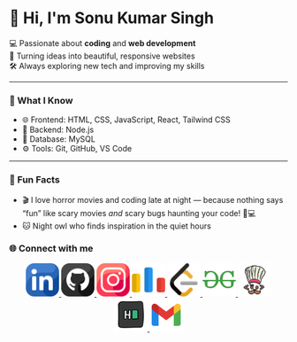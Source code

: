 # 👋 Hi, I'm Sonu Kumar Singh

💻 Passionate about **coding** and **web development**  
🚀 Turning ideas into beautiful, responsive websites  
🛠️ Always exploring new tech and improving my skills  

---

### 🧠 What I Know

- 🌐 Frontend: HTML, CSS, JavaScript, React, Tailwind CSS  
- 🧱 Backend: Node.js 
- 💾 Database: MySQL  
- ⚙️ Tools: Git, GitHub, VS Code 

---

### 🧩 Fun Facts

- 🎬 I love horror movies and coding late at night — because nothing says “fun” like scary movies *and* scary bugs haunting your code! 👻💻  
- 🐱 Night owl who finds inspiration in the quiet hours



### 🌐 Connect with me

<p align="center">
  <a href="https://www.linkedin.com/in/sonu-kumar-singh-9729bb328" target="_blank" rel="noreferrer">
    <img src="linkedin_icon.png" alt="LinkedIn" width="60" />
  </a>

  <a href="https://github.com/codedBySonu" target="_blank" rel="noreferrer">
    <img src="github_icon.png" alt="github" width="60"  />
  </a>

  <a href="https://www.instagram.com/_dumbsonu" target="_blank" rel="noreferrer">
    <img src="instagram_icon.png" alt="Instagram" width="60" />
  </a>
  
  <a href="https://codeforces.com/profile/sonukumarsingh.5087" target="_blank" rel="noreferrer">
    <img src="code-forces_icon.png" alt="Codeforces" width="60"  />
  </a>

  <a href="https://leetcode.com/codedBySonu" target="_blank" rel="noreferrer">
    <img src="leetcode_icon.png" alt="LeetCode" width="60"  />
  </a>

  <a href="https://auth.geeksforgeeks.org/user/24cd3uwii/profile" target="_blank" rel="noreferrer">
    <img src="gfg.png" alt="GeeksforGeeks" width="60" />
  </a>

  <a href="https://www.codechef.com/users/codedBySonu" target="_blank" rel="noreferrer">
    <img src="icons8-codechef-400.png" alt="CodeChef" width="60" />
  </a>

  <a href="https://www.hackerrank.com/24cd3043" target="_blank" rel="noreferrer">
    <img src="icons8-hackerrank-480.png" alt="HackerRank" width="60" />
  </a>

  <a href="mailto:example@gmail.com" target="_blank" rel="noreferrer">
    <img src="icons8-gmail-480.png" alt="E-mail" width="60" />
  </a>
  
</p>
